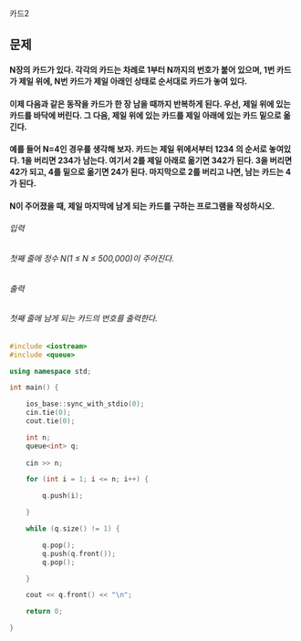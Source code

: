 카드2
## 문제
#### N장의 카드가 있다. 각각의 카드는 차례로 1부터 N까지의 번호가 붙어 있으며, 1번 카드가 제일 위에, N번 카드가 제일 아래인 상태로 순서대로 카드가 놓여 있다.

#### 이제 다음과 같은 동작을 카드가 한 장 남을 때까지 반복하게 된다. 우선, 제일 위에 있는 카드를 바닥에 버린다. 그 다음, 제일 위에 있는 카드를 제일 아래에 있는 카드 밑으로 옮긴다.

#### 예를 들어 N=4인 경우를 생각해 보자. 카드는 제일 위에서부터 1234 의 순서로 놓여있다. 1을 버리면 234가 남는다. 여기서 2를 제일 아래로 옮기면 342가 된다. 3을 버리면 42가 되고, 4를 밑으로 옮기면 24가 된다. 마지막으로 2를 버리고 나면, 남는 카드는 4가 된다.

#### N이 주어졌을 때, 제일 마지막에 남게 되는 카드를 구하는 프로그램을 작성하시오.

###### 입력
###### 첫째 줄에 정수 N(1 ≤ N ≤ 500,000)이 주어진다.

###### 출력
###### 첫째 줄에 남게 되는 카드의 번호를 출력한다.

```c++
#include <iostream>
#include <queue>

using namespace std;

int main() {

	ios_base::sync_with_stdio(0);
	cin.tie(0);
	cout.tie(0);

	int n;
	queue<int> q;
	
	cin >> n;

	for (int i = 1; i <= n; i++) {

		q.push(i);

	}

	while (q.size() != 1) {

		q.pop();
		q.push(q.front());
		q.pop();

	}

	cout << q.front() << "\n";

	return 0;

}
```
